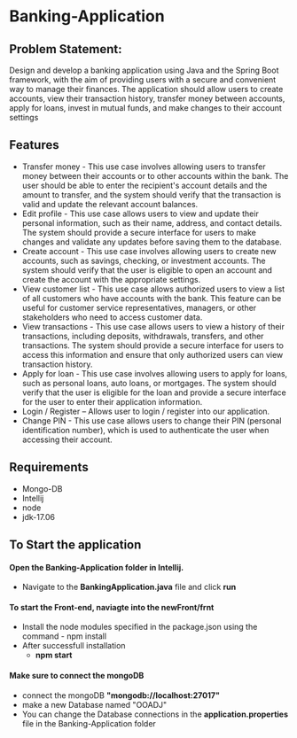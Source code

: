 # Banking-Application

## Problem Statement:
Design and develop a banking application using Java and the Spring Boot framework, with 
the aim of providing users with a secure and convenient way to manage their finances. The 
application should allow users to create accounts, view their transaction history, transfer 
money between accounts, apply for loans, invest in mutual funds, and make changes to their 
account settings

## Features
- Transfer money - This use case involves allowing users to transfer money between 
their accounts or to other accounts within the bank. The user should be able to enter 
the recipient's account details and the amount to transfer, and the system should verify 
that the transaction is valid and update the relevant account balances.
- Edit profile - This use case allows users to view and update their personal 
information, such as their name, address, and contact details. The system should 
provide a secure interface for users to make changes and validate any updates before 
saving them to the database.
- Create account - This use case involves allowing users to create new accounts, such as 
savings, checking, or investment accounts. The system should verify that the user is 
eligible to open an account and create the account with the appropriate settings.
- View customer list - This use case allows authorized users to view a list of all 
customers who have accounts with the bank. This feature can be useful for customer 
service representatives, managers, or other stakeholders who need to access customer 
data.
- View transactions - This use case allows users to view a history of their transactions, 
including deposits, withdrawals, transfers, and other transactions. The system should 
provide a secure interface for users to access this information and ensure that only 
authorized users can view transaction history.
- Apply for loan - This use case involves allowing users to apply for loans, such as 
personal loans, auto loans, or mortgages. The system should verify that the user is 
eligible for the loan and provide a secure interface for the user to enter their 
application information.
- Login / Register – Allows user to login / register into our application.
- Change PIN - This use case allows users to change their PIN (personal identification 
number), which is used to authenticate the user when accessing their account.

## Requirements
- Mongo-DB
- Intellij
- node
- jdk-17.06

## To Start the application
#### Open the Banking-Application folder in Intellij.
- Navigate to the **BankingApplication.java** file and click **run**</br>
#### To start the Front-end, naviagte into the newFront/frnt
- Install the node modules specified in the package.json using the command - npm install
- After successfull installation
  - **npm start**
#### Make sure to connect the mongoDB
- connect the mongoDB **"mongodb://localhost:27017"**
- make a new Database named "OOADJ"
- You can change the Database connections in the **application.properties** file in the Banking-Application folder
